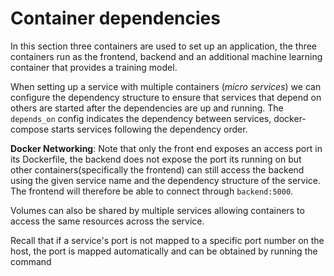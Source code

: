 # Container dependencies

In this section three containers are used to set up an application,
the three containers run as the frontend, backend and an additional
machine learning container that provides a training model.

When setting up a service with multiple containers (*micro services*)
we can configure the dependency structure to ensure that services that
depend on others are started after the dependencies are up and
running. The `depends_on` config indicates the dependency between
services, docker-compose starts services following the dependency
order.

**Docker Networking**: Note that only the front end exposes an access
port in its Dockerfile, the backend does not expose the port its
running on but other containers(specifically the frontend) can still
access the backend using the given service name and the dependency
structure of the service. The frontend will therefore be able to
connect through `backend:5000`.

Volumes can also be shared by multiple services allowing containers to
access the same resources across the service.

Recall that if a service's port is not mapped to a
specific port number on the host, the port is mapped automatically and
can be obtained by running the command 